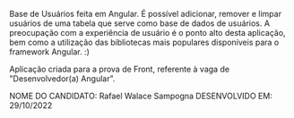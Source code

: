 Base de Usuários feita em Angular. É possível adicionar, remover e limpar usuários de uma tabela que serve como base de dados de usuários. A preocupação com a experiência de usuário é o ponto alto desta aplicação, bem como a utilização das bibliotecas mais populares disponíveis para o framework Angular. :)

Aplicação criada para a prova de Front, referente à vaga de "Desenvolvedor(a) Angular".

NOME DO CANDIDATO: Rafael Walace Sampogna
DESENVOLVIDO EM: 29/10/2022
